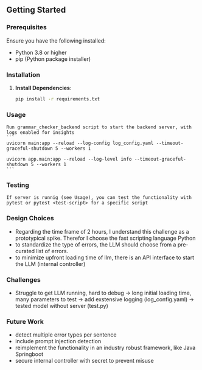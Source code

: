 ## Getting Started

### Prerequisites

Ensure you have the following installed:

- Python 3.8 or higher
- pip (Python package installer)

### Installation

1. **Install Dependencies**:
    ```sh
    pip install -r requirements.txt
    ```

### Usage
    Run grammar_checker_backend script to start the backend server, with logs enabled for insights
    ```
    uvicorn main:app --reload --log-config log_config.yaml --timeout-graceful-shutdown 5 --workers 1

    uvicorn app.main:app --reload --log-level info --timeout-graceful-shutdown 5 --workers 1
    ```


### Testing
    If server is runnig (see Usage), you can test the functionality with pytest or pytest <test-script> for a specific script 

### Design Choices

- Regarding the time frame of 2 hours, I understand this challenge as a prototypical spike. Therefor I choose the fast scripting language Python  
- to standardize the type of errors, the LLM should choose from a pre-curated list of errors.  
- to minimize upfront loading time of llm, there is an API interface to start the LLM (internal controller) 

### Challenges

- Struggle to get LLM running, hard to debug -> long initial loading time, many parameters to test 
    -> add exstensive logging (log_config.yaml)
    -> tested model without server (test.py)


### Future Work

- detect multiple error types per sentence
- include prompt injection detection
- reimplement the functionality in an industry robust framework, like Java Springboot
- secure internal controller with secret to prevent misuse
